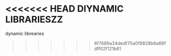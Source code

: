 <<<<<<< HEAD
DlYNAMIC LIBRARIESZZ
=======
dynamic librearies
>>>>>>> 6f7689a34dedf70a0f9828b6a66fdff02f121b81

